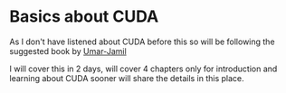 # Basics about CUDA

As I don't have listened about CUDA before this so will be following the suggested book by [Umar-Jamil](https://github.com/hkproj)

I will cover this in 2 days, will cover 4 chapters only for introduction and learning about CUDA sooner will share the details in this place.